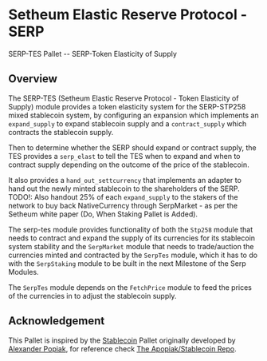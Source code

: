 # Setheum Elastic Reserve Protocol - SERP
SERP-TES Pallet -- SERP-Token Elasticity of Supply

## Overview

 The SERP-TES (Setheum Elastic Reserve Protocol - Token Elasticity of Supply) 
 module provides a token elasticity system for the SERP-STP258 mixed stablecoin system, 
 by configuring an expansion which implements an `expand_supply` to expand stablecoin supply
 and a `contract_supply` which contracts the stablecoin supply.

 Then to determine whether the SERP should expand or contract supply, the TES provides
 a `serp_elast` to tell the TES when to expand and when to contract supply depending on 
 the outcome of the price of the stablecoin.

 It also provides a `hand_out_settcurrency` that implements an adapter to hand out the 
 newly minted stablecoin to the shareholders of the SERP.
 TODO!: Also handout 25% of each `expand_supply` to the stakers of the network to buy back NativeCurrency through SerpMarket - as per the
 Setheum white paper (Do, When Staking Pallet is Added).

 The serp-tes module provides functionality of both the `Stp258` module that needs 
 to contract and expand the supply of its currencies for its stablecoin system stability 
 and the `SerpMarket` module that needs to trade/auction the currencies minted and 
 contracted by the `SerpTes` module, which it has to do with the `SerpStaking` module to be 
 built in the next Milestone of the Serp Modules.
 
 The `SerpTes` module depends on the `FetchPrice` module to feed the prices of the 
 currencies in to adjust the stablecoin supply.

## Acknowledgement

This Pallet is inspired by the [Stablecoin](https://github.com/apopiak/stablecoin) Pallet originally developed by [Alexander Popiak](https://github.com/apopiak), for reference check [The Apopiak/Stablecoin Repo](https://github.com/apopiak/stablecoin).
